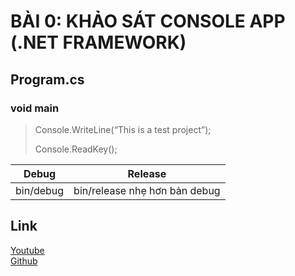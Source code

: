 # BÀI 0: KHẢO SÁT CONSOLE APP (.NET FRAMEWORK)
## Program.cs
### void main
>Console.WriteLine(“This is a test project”);
>
>Console.ReadKey();


|Debug|Release|
|-----|-------|
|bin/debug|bin/release nhẹ hơn bản debug|

## Link
[Youtube](https://www.youtube.com/watch?v=byNUOuIG084&t=462s)<br>
[Github](https://github.com/nmnhat7399/SCADA_Projects/tree/CSharp/bai0)<br>
